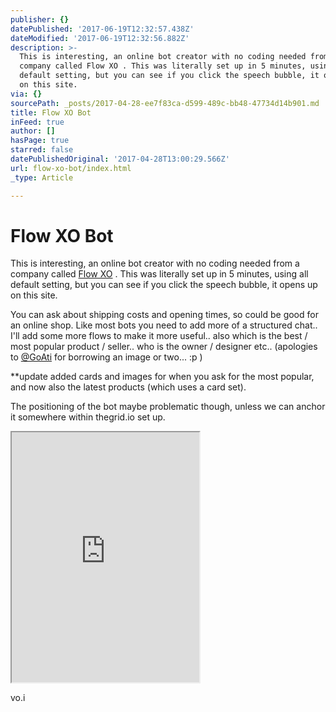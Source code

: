 ```yaml
---
publisher: {}
datePublished: '2017-06-19T12:32:57.438Z'
dateModified: '2017-06-19T12:32:56.882Z'
description: >-
  This is interesting, an online bot creator with no coding needed from a
  company called Flow XO . This was literally set up in 5 minutes, using all
  default setting, but you can see if you click the speech bubble, it opens up
  on this site.
via: {}
sourcePath: _posts/2017-04-28-ee7f83ca-d599-489c-bb48-47734d14b901.md
title: Flow XO Bot
inFeed: true
author: []
hasPage: true
starred: false
datePublishedOriginal: '2017-04-28T13:00:29.566Z'
url: flow-xo-bot/index.html
_type: Article

---
```

# Flow XO Bot

This is interesting, an online bot creator with no coding needed from a company called [Flow XO][0] . This was literally set up in 5 minutes, using all default setting, but you can see if you click the speech bubble, it opens up on this site.

You can ask about shipping costs and opening times, so could be good for an online shop. Like most bots you need to add more of a structured chat.. I'll add some more flows to make it more useful.. also which is the best / most popular product / seller.. who is the owner / designer etc.. (apologies to [@GoAti][1] for borrowing an image or two... :p )

\*\*update added cards and images for when you ask for the most popular, and now also the latest products (which uses a card set).

The positioning of the bot maybe problematic though, unless we can anchor it somewhere within thegrid.io set up.

<iframe src="https://the-grid.github.io/ed-userhtml/?g=eJx1kE1vgjAAQP8K4S4fRc26iInZFoRQiIOB5UZpGSVUCBSR_nqzeN79vXd4h6ka-SC1aaxcvZFymN5Nc-H0l0mj7vrl0RtVL0wmCKNGO-kaLWW5qR_95gW5OlsDq_QyWST-3udRiwHaYnXh4UfgFLnP49vEsYBWkl94zH07Tk8KgYhjhe1IFS1WpwWlQYPSny3K0Z_3X2_AAM5-2_Py_G1VZ7QPV6jQanc0sZ3iGllh-jXj3G6YgDO-UhWK6E4SKIgHHea9SZJnqgLZXIBsDUHXErBTocp25LO7Yx7A-uK6ulZO663SKKvZeDyYr0HHJzYLZL0" height="400" style=""></iframe>

vo.i

[0]: https://flowxo.com/
[1]: https://twitter.com/icleora1